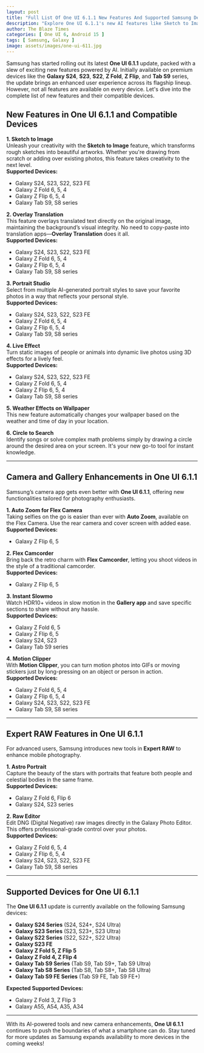 ```yaml
---
layout: post
title: "Full List Of One UI 6.1.1 New Features And Supported Samsung Devices"
description: "Explore One UI 6.1.1's new AI features like Sketch to Image and Auto Zoom. Check supported Samsung devices including Galaxy S24, Z Fold, and Tab S9."
author: The Blaze Times
categories: [ One UI 6, Android 15 ]
tags: [ Samsung, Galaxy ]
image: assets/images/one-ui-611.jpg
---
```



Samsung has started rolling out its latest **One UI 6.1.1** update, packed with a slew of exciting new features powered by AI. Initially available on premium devices like the **Galaxy S24**, **S23**, **S22**, **Z Fold**, **Z Flip**, and **Tab S9** series, the update brings an enhanced user experience across its flagship lineup. However, not all features are available on every device. Let's dive into the complete list of new features and their compatible devices.

## New Features in One UI 6.1.1 and Compatible Devices

**1. Sketch to Image**  
Unleash your creativity with the **Sketch to Image** feature, which transforms rough sketches into beautiful artworks. Whether you're drawing from scratch or adding over existing photos, this feature takes creativity to the next level.  
**Supported Devices:**  
- Galaxy S24, S23, S22, S23 FE  
- Galaxy Z Fold 6, 5, 4  
- Galaxy Z Flip 6, 5, 4  
- Galaxy Tab S9, S8 series  

**2. Overlay Translation**  
This feature overlays translated text directly on the original image, maintaining the background’s visual integrity. No need to copy-paste into translation apps—**Overlay Translation** does it all.  
**Supported Devices:**  
- Galaxy S24, S23, S22, S23 FE  
- Galaxy Z Fold 6, 5, 4  
- Galaxy Z Flip 6, 5, 4  
- Galaxy Tab S9, S8 series  

**3. Portrait Studio**  
Select from multiple AI-generated portrait styles to save your favorite photos in a way that reflects your personal style.  
**Supported Devices:**  
- Galaxy S24, S23, S22, S23 FE  
- Galaxy Z Fold 6, 5, 4  
- Galaxy Z Flip 6, 5, 4  
- Galaxy Tab S9, S8 series  

**4. Live Effect**  
Turn static images of people or animals into dynamic live photos using 3D effects for a lively feel.  
**Supported Devices:**  
- Galaxy S24, S23, S22, S23 FE  
- Galaxy Z Fold 6, 5, 4  
- Galaxy Z Flip 6, 5, 4  
- Galaxy Tab S9, S8 series  

**5. Weather Effects on Wallpaper**  
This new feature automatically changes your wallpaper based on the weather and time of day in your location.

**6. Circle to Search**  
Identify songs or solve complex math problems simply by drawing a circle around the desired area on your screen. It's your new go-to tool for instant knowledge.

---

## Camera and Gallery Enhancements in One UI 6.1.1

Samsung’s camera app gets even better with **One UI 6.1.1**, offering new functionalities tailored for photography enthusiasts.

**1. Auto Zoom for Flex Camera**  
Taking selfies on the go is easier than ever with **Auto Zoom**, available on the Flex Camera. Use the rear camera and cover screen with added ease.  
**Supported Devices:**  
- Galaxy Z Flip 6, 5  

**2. Flex Camcorder**  
Bring back the retro charm with **Flex Camcorder**, letting you shoot videos in the style of a traditional camcorder.  
**Supported Devices:**  
- Galaxy Z Flip 6, 5  

**3. Instant Slowmo**  
Watch HDR10+ videos in slow motion in the **Gallery app** and save specific sections to share without any hassle.  
**Supported Devices:**  
- Galaxy Z Fold 6, 5  
- Galaxy Z Flip 6, 5  
- Galaxy S24, S23  
- Galaxy Tab S9 series  

**4. Motion Clipper**  
With **Motion Clipper**, you can turn motion photos into GIFs or moving stickers just by long-pressing on an object or person in action.  
**Supported Devices:**  
- Galaxy Z Fold 6, 5, 4  
- Galaxy Z Flip 6, 5, 4  
- Galaxy S24, S23, S22, S23 FE  
- Galaxy Tab S9, S8 series

---

## Expert RAW Features in One UI 6.1.1

For advanced users, Samsung introduces new tools in **Expert RAW** to enhance mobile photography.

**1. Astro Portrait**  
Capture the beauty of the stars with portraits that feature both people and celestial bodies in the same frame.  
**Supported Devices:**  
- Galaxy Z Fold 6, Flip 6  
- Galaxy S24, S23 series  

**2. Raw Editor**  
Edit DNG (Digital Negative) raw images directly in the Galaxy Photo Editor. This offers professional-grade control over your photos.  
**Supported Devices:**  
- Galaxy Z Fold 6, 5, 4  
- Galaxy Z Flip 6, 5, 4  
- Galaxy S24, S23, S22, S23 FE  
- Galaxy Tab S9, S8 series  

---

## Supported Devices for One UI 6.1.1

The **One UI 6.1.1** update is currently available on the following Samsung devices:

- **Galaxy S24 Series** (S24, S24+, S24 Ultra)  
- **Galaxy S23 Series** (S23, S23+, S23 Ultra)  
- **Galaxy S22 Series** (S22, S22+, S22 Ultra)  
- **Galaxy S23 FE**  
- **Galaxy Z Fold 5, Z Flip 5**  
- **Galaxy Z Fold 4, Z Flip 4**  
- **Galaxy Tab S9 Series** (Tab S9, Tab S9+, Tab S9 Ultra)  
- **Galaxy Tab S8 Series** (Tab S8, Tab S8+, Tab S8 Ultra)  
- **Galaxy Tab S9 FE Series** (Tab S9 FE, Tab S9 FE+)  

**Expected Supported Devices:**  
- Galaxy Z Fold 3, Z Flip 3  
- Galaxy A55, A54, A35, A34  

---

With its AI-powered tools and new camera enhancements, **One UI 6.1.1** continues to push the boundaries of what a smartphone can do. Stay tuned for more updates as Samsung expands availability to more devices in the coming weeks!
